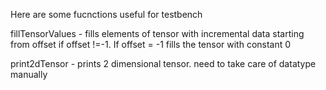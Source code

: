 Here are some fucnctions useful for testbench

fillTensorValues - fills elements of tensor with incremental data starting from offset if offset !=-1. If offset = -1 fills the tensor with constant 0

print2dTensor - prints 2 dimensional tensor. need to take care of datatype manually
